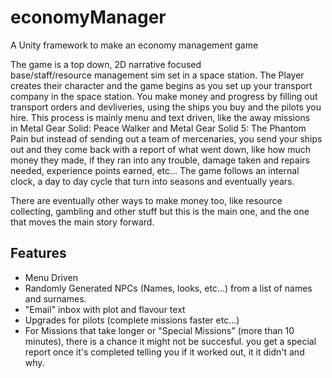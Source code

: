 # economyManager
A Unity framework to make an economy management game


The game is a top down, 2D narrative focused base/staff/resource management sim set in a space station. The Player creates their character and the game begins as you set up your transport company in the space station. You make money and progress by filling out transport orders and devliveries, using the ships you buy and the pilots you hire. This process is mainly menu and text driven, like the away missions in Metal Gear Solid: Peace Walker and Metal Gear Solid 5: The Phantom Pain but instead of sending out a team of mercenaries, you send your ships out and they come back with a report of what went down, like how much money they made, if they ran into any trouble, damage taken and repairs needed, experience points earned, etc...
The game follows an internal clock, a day to day cycle that turn into seasons and eventually years.

There are eventually other ways to make money too, like resource collecting, gambling and other stuff but this is the main one, and the one that moves the main story forward.

## Features
- Menu Driven
- Randomly Generated NPCs (Names, looks, etc...) from a list of names and surnames.
- "Email" inbox with plot and flavour text
- Upgrades for pilots (complete missions faster etc...)
- For Missions that take longer or "Special Missions" (more than 10 minutes), there is a chance it might not be succesful. you get a special report once it's completed telling you if it worked out, it it didn't and why.

